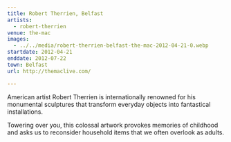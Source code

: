 ```yaml
---
title: Robert Therrien, Belfast
artists:
  - robert-therrien
venue: the-mac
images:
  - ../../media/robert-therrien-belfast-the-mac-2012-04-21-0.webp
startdate: 2012-04-21
enddate: 2012-07-22
town: Belfast
url: http://themaclive.com/

---
```


American artist Robert Therrien is internationally renowned for his monumental sculptures that transform everyday objects into fantastical installations.

Towering over you, this colossal artwork provokes memories of childhood and asks us to reconsider household items that we often overlook as adults.
